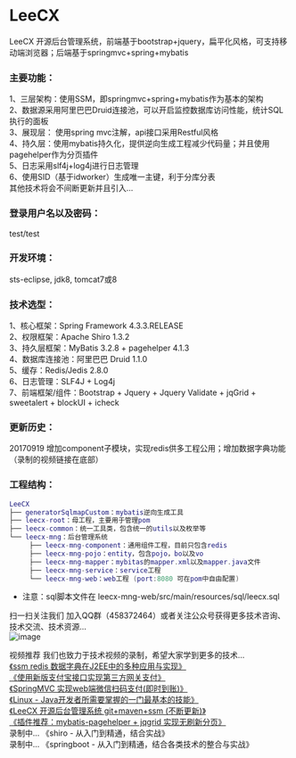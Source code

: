 # LeeCX<br />
LeeCX 开源后台管理系统，前端基于bootstrap+jquery，扁平化风格，可支持移动端浏览器；后端基于springmvc+spring+mybatis<br />

### 主要功能：<br />
1、三层架构：使用SSM，即springmvc+spring+mybatis作为基本的架构<br />
2、数据源采用阿里巴巴Druid连接池，可以开启监控数据库访问性能，统计SQL执行的面板<br />
3、展现层： 使用spring mvc注解，api接口采用Restful风格<br />
4、持久层：使用mybatis持久化，提供逆向生成工程减少代码量；并且使用pagehelper作为分页插件<br />
5、日志采用slf4j+log4j进行日志管理<br />
6、使用SID（基于idworker）生成唯一主键，利于分库分表<br />
其他技术将会不间断更新并且引入...<br />

### 登录用户名以及密码：<br />
test/test<br />

### 开发环境：<br />
sts-eclipse, jdk8, tomcat7或8<br />

### 技术选型：<br />
1、核心框架：Spring Framework 4.3.3.RELEASE<br />
2、权限框架：Apache Shiro 1.3.2<br />
3、持久层框架：MyBatis 3.2.8 + pagehelper 4.1.3<br />
4、数据库连接池：阿里巴巴 Druid 1.1.0<br />
5、缓存：Redis/Jedis 2.8.0<br />
6、日志管理：SLF4J + Log4j<br />
7、前端框架/组件：Bootstrap + Jquery + Jquery Validate + jqGrid + sweetalert + blockUI + icheck<br />

### 更新历史：<br />
20170919 增加component子模块，实现redis供多工程公用；增加数据字典功能（录制的视频链接在底部）<br />


### 工程结构：<br />
``` lua
LeeCX
├── generatorSqlmapCustom：mybatis逆向生成工具
├── leecx-root：母工程，主要用于管理pom
├── leecx-common：统一工具类，包含统一的utils以及枚举等
└── leecx-mng：后台管理系统
     ├── leecx-mng-component：通用组件工程，目前只包含redis
     ├── leecx-mng-pojo：entity，包含pojo，bo以及vo
     ├── leecx-mng-mapper：mybitas的mapper.xml以及mapper.java文件
     ├── leecx-mng-service：service工程
     └── leecx-mng-web：web工程 (port:8080 可在pom中自由配置)
```

* 注意：sql脚本文件在 leecx-mng-web/src/main/resources/sql/leecx.sql <br />

扫一扫关注我们 加入QQ群（458372464）或者关注公众号获得更多技术咨询、技术交流、技术资源...<br />
![image](https://github.com/leechenxiang/LeeCX/raw/master/leecx-mng/leecx-mng-web/src/main/webapp/static/pages/img/center/qrcode-scan.png)


视频推荐 我们也致力于技术视频的录制，希望大家学到更多的技术...<br />
[《ssm redis 数据字典在J2EE中的多种应用与实现》](http://www.itzixi.com/course/detail.shtml?courseId=17092078Y3009WX4)<br />
[《使用新版支付宝接口实现第三方网关支付》](http://www.itzixi.com/course/detail.shtml?courseId=170818C4XS6SPG9P)<br />
[《SpringMVC 实现web端微信扫码支付(即时到账)》](http://www.itzixi.com/course/detail.shtml?courseId=1709029W0AFN7X1P)<br />
[《Linux - Java开发者所需要掌握的一门最基本的技能》](http://www.itzixi.com/course/detail.shtml?courseId=170802GTMYF0GYNC)<br />
[《LeeCX 开源后台管理系统 git+maven+ssm (不断更新)》](http://www.itzixi.com/course/detail.shtml?courseId=17091175XBRXMS14)<br />
[《插件推荐：mybatis-pagehelper + jqgrid 实现无刷新分页》](http://www.itzixi.com/course/detail.shtml?courseId=1709106XFPFRT4SW)<br />
录制中... 《shiro - 从入门到精通，结合实战》<br />
录制中... 《springboot - 从入门到精通，结合各类技术的整合与实战》<br />
